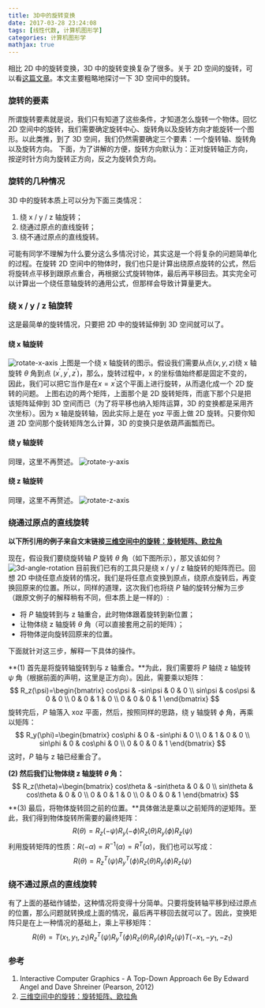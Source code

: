 ```yaml
---
title: 3D中的旋转变换
date: 2017-03-28 23:24:08
tags: [线性代数, 计算机图形学]
categories: 计算机图形学
mathjax: true
---
```

相比 2D 中的旋转变换，3D 中的旋转变换复杂了很多。关于 2D 空间的旋转，可以看[这篇文章](https://jermmy.github.io/2016/07/18/2016-7-18-CV-%E6%97%8B%E8%BD%AC%E5%B9%B3%E7%A7%BB%E7%BC%A9%E6%94%BE/)。本文主要粗略地探讨一下 3D 空间中的旋转。

### 旋转的要素
所谓旋转要素就是说，我们只有知道了这些条件，才知道怎么旋转一个物体。回忆 2D 空间中的旋转，我们需要确定旋转中心、旋转角以及旋转方向才能旋转一个图形。以此类推，到了 3D 空间，我们仍然需要确定三个要素：一个旋转轴、旋转角以及旋转方向。
下面，为了讲解的方便，旋转方向默认为：正对旋转轴正方向，按逆时针方向为旋转正方向，反之为旋转负方向。
<!--more-->

### 旋转的几种情况
3D 中的旋转本质上可以分为下面三类情况：
1. 绕 x / y / z 轴旋转；
2. 绕通过原点的直线旋转；
3. 绕不通过原点的直线旋转。

可能有同学不理解为什么要分这么多情况讨论，其实这是一个将复杂的问题简单化的过程。在旋转 2D 空间中的物体时，我们也只是计算出绕原点旋转的公式，然后将旋转点平移到跟原点重合，再根据公式旋转物体，最后再平移回去。其实完全可以计算出一个绕任意轴旋转的通用公式，但那样会导致计算量更大。

### 绕 x / y / z 轴旋转
这是最简单的旋转情况，只要把 2D 中的旋转延伸到 3D 空间就可以了。

#### 绕 x 轴旋转

![rotate-x-axis](/images/2017-3-28/rotate-x-axis.png)
上图是一个绕 x 轴旋转的图示。假设我们需要从点($x, y, z$)绕 x 轴旋转 $\theta$ 角到点 ($x^{'}, y^{'}, z^{'}$)，那么，旋转过程中，x 的坐标值始终都是固定不变的，因此，我们可以把它当作是在$x=x^{'}$这个平面上进行旋转，从而退化成一个 2D 旋转的问题。
上图右边的两个矩阵，上面那个是 2D 旋转矩阵，而底下那个只是把该矩阵延伸到 3D 空间而已（为了将平移也纳入矩阵运算，3D 的变换都是采用齐次坐标）。因为 x 轴是旋转轴，因此实际上是在 yoz 平面上做 2D 旋转。只要你知道 2D 空间那个旋转矩阵怎么计算，3D 的变换只是依葫芦画瓢而已。

#### 绕 y 轴旋转

同理，这里不再赘述。
![rotate-y-axis](/images/2017-3-28/rotate-y-axis.png)



#### 绕 z 轴旋转

同理，这里不再赘述。
![rotate-z-axis](/images/2017-3-28/rotate-z-axis.png)

### 绕通过原点的直线旋转
**以下所引用的例子来自文末链接[三维空间中的旋转：旋转矩阵、欧拉角](http://blog.miskcoo.com/2016/12/rotation-in-3d-space)**

现在，假设我们要绕旋转轴 $P$ 旋转 $\theta$ 角（如下图所示），那又该如何？
![3d-angle-rotation](/images/2017-3-28/3d-angle-rotation.png)
目前我们已有的工具只是绕 x / y / z 轴旋转的矩阵而已。回想 2D 中绕任意点旋转的情况，我们是将任意点变换到原点，绕原点旋转后，再变换回原来的位置。所以，同样的道理，这次我们也将绕 $P$ 轴的旋转分解为三步（跟原文例子的解释稍有不同，但本质上是一样的）:

+ 将 $P$ 轴旋转到与 z 轴重合，此时物体跟着旋转到新位置；
+ 让物体绕 z 轴旋转 $\theta$ 角（可以直接套用之前的矩阵）；
+ 将物体逆向旋转回原来的位置。

下面就针对这三步，解释一下具体的操作。

**(1) 首先是将旋转轴旋转到与 z 轴重合。**为此，我们需要将 $P$ 轴绕 z 轴旋转 $\psi$ 角（根据前面的声明，这里是正方向）。因此，需要乘以矩阵：
$$
R_z(\psi)=\begin{bmatrix} cos\psi & -sin\psi & 0 & 0 \\ sin\psi & cos\psi & 0 & 0 \\ 0 & 0 & 1 & 0 \\ 0 & 0 & 0 & 1 \end{bmatrix}
$$
旋转完后，$P$ 轴落入 xoz 平面，然后，按照同样的思路，绕 y 轴旋转 $\phi$ 角，再乘以矩阵：
$$
R_y(\phi)=\begin{bmatrix} cos\phi & 0 & -sin\phi & 0 \\ 0 & 1 & 0 & 0 \\ sin\phi & 0 & cos\phi & 0 \\ 0 & 0 & 0 & 1  \end{bmatrix}
$$
这时，$P$ 轴与 z 轴已经重合了。

**(2) 然后我们让物体绕 z 轴旋转 $\theta$ 角：**
$$
R_z(\theta)=\begin{bmatrix} cos\theta & -sin\theta & 0 & 0 \\ sin\theta & cos\theta & 0 & 0 \\ 0 & 0 & 1 & 0 \\ 0 & 0 & 0 & 1 \end{bmatrix}
$$
**(3) 最后，将物体旋转回之前的位置。**具体做法是乘以之前矩阵的逆矩阵。至此，我们得到物体旋转所需要的最终矩阵：
$$
R(\theta)=R_z(-\psi)R_y(-\phi)R_z(\theta)R_y(\phi)R_z(\psi)
$$
利用旋转矩阵的性质：$R(-\alpha)=R^{-1}(\alpha)=R^T(\alpha)$，我们也可以写成：
$$
R(\theta)=R_z^T(\psi)R_y^T(\phi)R_z(\theta)R_y(\phi)R_z(\psi)
$$


### 绕不通过原点的直线旋转
有了上面的基础作铺垫，这种情况将变得十分简单。只要将旋转轴平移到经过原点的位置，那么问题就转换成上面的情况，最后再平移回去就可以了。因此，变换矩阵只是在上一种情况的基础上，乘上平移矩阵：
$$
R(\theta)=T(x_1, y_1, z_1)R_z^T(\psi)R_y^T(\phi)R_z(\theta)R_y(\phi)R_z(\psi)T(-x_1, -y_1, -z_1)
$$


### 参考
1. Interactive Computer Graphics - A Top-Down Approach 6e By Edward Angel and Dave Shreiner (Pearson, 2012)
2. [三维空间中的旋转：旋转矩阵、欧拉角](http://blog.miskcoo.com/2016/12/rotation-in-3d-space)




